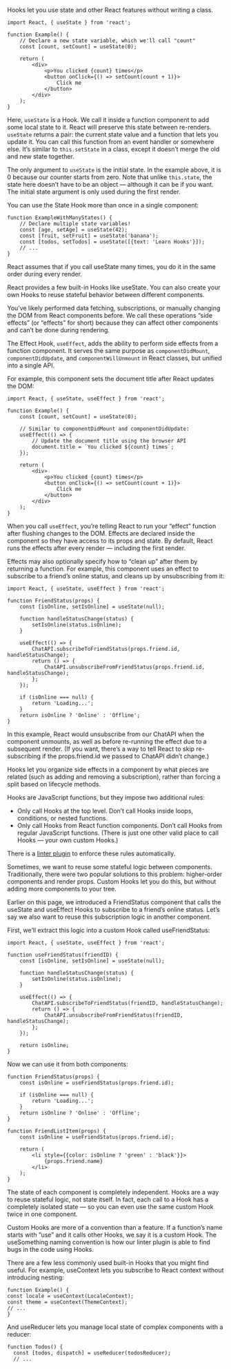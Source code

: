 Hooks let you use state and other React features without writing a class.

```tsx
import React, { useState } from 'react';

function Example() {
    // Declare a new state variable, which we'll call "count"
    const [count, setCount] = useState(0);

    return (
        <div>
            <p>You clicked {count} times</p>
            <button onClick={() => setCount(count + 1)}>
                Click me
            </button>
        </div>
    );
}
```

Here, `useState` is a Hook. We call it inside a function component to add some local state to it. React will preserve
this state between re-renders. `useState` returns a pair: the current state value and a function that lets you update
it. You can call this function from an event handler or somewhere else. It’s similar to `this.setState` in a class,
except it doesn’t merge the old and new state together.

The only argument to `useState` is the initial state. In the example above, it is 0 because our counter starts from
zero. Note that unlike `this.state`, the state here doesn’t have to be an object — although it can be if you want. The
initial state argument is only used during the first render.

You can use the State Hook more than once in a single component:

```tsx
function ExampleWithManyStates() {
    // Declare multiple state variables!
    const [age, setAge] = useState(42);
    const [fruit, setFruit] = useState('banana');
    const [todos, setTodos] = useState([{text: 'Learn Hooks'}]);
    // ...
}
```

React assumes that if you call useState many times, you do it in the same order during every render.

React provides a few built-in Hooks like useState. You can also create your own Hooks to reuse stateful behavior between
different components.

You’ve likely performed data fetching, subscriptions, or manually changing the DOM from React components before. We call
these operations “side effects” (or “effects” for short) because they can affect other components and can’t be done
during rendering.

The Effect Hook, `useEffect`, adds the ability to perform side effects from a function component. It serves the same
purpose as `componentDidMount`, `componentDidUpdate`, and `componentWillUnmount` in React classes, but unified into a
single API.

For example, this component sets the document title after React updates the DOM:

```tsx
import React, { useState, useEffect } from 'react';

function Example() {
    const [count, setCount] = useState(0);

    // Similar to componentDidMount and componentDidUpdate:
    useEffect(() => {
        // Update the document title using the browser API
        document.title = `You clicked ${count} times`;
    });

    return (
        <div>
            <p>You clicked {count} times</p>
            <button onClick={() => setCount(count + 1)}>
                Click me
            </button>
        </div>
    );
}
```

When you call `useEffect`, you’re telling React to run your “effect” function after flushing changes to the DOM. Effects
are declared inside the component so they have access to its props and state. By default, React runs the effects after
every render — including the first render.

Effects may also optionally specify how to “clean up” after them by returning a function. For example, this component
uses an effect to subscribe to a friend’s online status, and cleans up by unsubscribing from it:

```tsx
import React, { useState, useEffect } from 'react';

function FriendStatus(props) {
    const [isOnline, setIsOnline] = useState(null);

    function handleStatusChange(status) {
        setIsOnline(status.isOnline);
    }

    useEffect(() => {
        ChatAPI.subscribeToFriendStatus(props.friend.id, handleStatusChange);
        return () => {
            ChatAPI.unsubscribeFromFriendStatus(props.friend.id, handleStatusChange);
        };
    });

    if (isOnline === null) {
        return 'Loading...';
    }
    return isOnline ? 'Online' : 'Offline';
}
```

In this example, React would unsubscribe from our ChatAPI when the component unmounts, as well as before re-running the
effect due to a subsequent render. (If you want, there’s a way to tell React to skip re-subscribing if the
props.friend.id we passed to ChatAPI didn’t change.)

Hooks let you organize side effects in a component by what pieces are related (such as adding and removing a
subscription), rather than forcing a split based on lifecycle methods.

Hooks are JavaScript functions, but they impose two additional rules:

- Only call Hooks at the top level. Don’t call Hooks inside loops, conditions, or nested functions.
- Only call Hooks from React function components. Don’t call Hooks from regular JavaScript functions. (There is just one
  other valid place to call Hooks — your own custom Hooks.)

There is a [linter plugin](https://www.npmjs.com/package/eslint-plugin-react-hooks) to enforce these rules
automatically.

Sometimes, we want to reuse some stateful logic between components. Traditionally, there were two popular solutions to
this problem: higher-order components and render props. Custom Hooks let you do this, but without adding more components
to your tree.

Earlier on this page, we introduced a FriendStatus component that calls the useState and useEffect Hooks to subscribe to
a friend’s online status. Let’s say we also want to reuse this subscription logic in another component.

First, we’ll extract this logic into a custom Hook called useFriendStatus:

```tsx
import React, { useState, useEffect } from 'react';

function useFriendStatus(friendID) {
    const [isOnline, setIsOnline] = useState(null);

    function handleStatusChange(status) {
        setIsOnline(status.isOnline);
    }

    useEffect(() => {
        ChatAPI.subscribeToFriendStatus(friendID, handleStatusChange);
        return () => {
            ChatAPI.unsubscribeFromFriendStatus(friendID, handleStatusChange);
        };
    });

    return isOnline;
}
```

Now we can use it from both components:

```tsx
function FriendStatus(props) {
    const isOnline = useFriendStatus(props.friend.id);

    if (isOnline === null) {
        return 'Loading...';
    }
    return isOnline ? 'Online' : 'Offline';
}
```

```tsx
function FriendListItem(props) {
    const isOnline = useFriendStatus(props.friend.id);

    return (
        <li style={{color: isOnline ? 'green' : 'black'}}>
            {props.friend.name}
        </li>
    );
}
```

The state of each component is completely independent. Hooks are a way to reuse stateful logic, not state itself. In
fact, each call to a Hook has a completely isolated state — so you can even use the same custom Hook twice in one
component.

Custom Hooks are more of a convention than a feature. If a function’s name starts with ”use” and it calls other Hooks,
we say it is a custom Hook. The useSomething naming convention is how our linter plugin is able to find bugs in the code
using Hooks.

There are a few less commonly used built-in Hooks that you might find useful. For example, useContext lets you subscribe
to React context without introducing nesting:
```tsx
function Example() {
const locale = useContext(LocaleContext);
const theme = useContext(ThemeContext);
// ...
}
```
And useReducer lets you manage local state of complex components with a reducer:
```tsx
function Todos() {
  const [todos, dispatch] = useReducer(todosReducer);
  // ...
```
